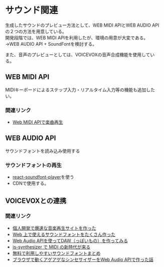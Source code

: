 # サウンド関連
生成したサウンドのプレビュー方法として、WEB MIDI APIとWEB AUDIO APIの２つの方法を用意している。  
開発段階では、WEB MIDI APIを利用したが、環境の用意が大変である。
→WEB AUDIO API + SoundFontを検討する。

また、音声のプレビューとしては、VOICEVOXの音声合成機能を使用している。

## WEB MIDI API
MIDIキーボードによるステップ入力・リアルタイム入力等の機能も追加したい。


### 関連リンク
- [Web MIDI APIで楽曲再生](https://qiita.com/MizunagiKB/items/e40043b9fd5a5b161182)

## WEB AUDIO API
サウンドフォントを読み込み使用する

### サウンドフォントの再生
- [react-soundfont-player](https://github.com/rakannimer/react-soundfont-player)を使う
- CDNで使用する。

## VOICEVOXとの連携


### 関連リンク
- [個人開発で爆速な音楽再生サイトを作った](https://zenn.dev/marmooo/articles/b46d01cdf1b1bb)
- [Web 上で使えるサウンドフォントをたくさん作った](https://marmooo.blogspot.com/2023/02/web-soundfonts.html)
- [Web Audio APIを使ってDAW（っぽいもの）を作ってみる](https://qiita.com/ymgd-a/items/e189dd27e5e479e519a7)
- [js-synthesizer で MIDI の新時代が来る](https://marmooo.blogspot.com/2023/03/js-synthesizer-midi.html)
- [無料で利用しやすいサウンドフォントまとめ](https://marmooo.blogspot.com/2023/02/free-soundfonts.html)
- [ブラウザで動くアゲアゲなシンセサイザーをWeb Audio APIで作った話](https://qiita.com/naberyo34/items/7aa5e2f610b5895e9f6b)